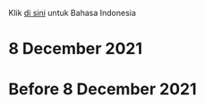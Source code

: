 Klik [di sini](https://edwinyoyada.github.io/jay-avm-update/) untuk Bahasa Indonesia

# 8 December 2021


# Before 8 December 2021
